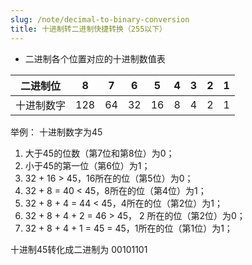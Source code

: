 ```yaml
---
slug: /note/decimal-to-binary-conversion
title: 十进制转二进制快捷转换（255以下）
---
```


- 二进制各个位置对应的十进制数值表

| 二进制位   | 8   | 7   | 6   | 5   | 4   | 3   | 2   | 1   |
| ---------- | --- | --- | --- | --- | --- | --- | --- | --- |
| 十进制数字 | 128 | 64  | 32  | 16  | 8   | 4   | 2   | 1   |


举例：
十进制数字为45
1. 大于45的位数（第7位和第8位）为0；
2. 小于45的第一位（第6位）为1；
3. 32 + 16 > 45，16所在的位（第5位）为0；
4. 32 + 8 = 40 < 45，8所在的位（第4位）为1；
5. 32 + 8 + 4 = 44 < 45，4所在的位（第2位）为1；
6. 32 + 8 + 4 + 2 = 46 > 45， 2 所在的位（第2位）为0；
7. 32 + 8 + 4 + 1 = 45 = 45，1所在的位（第1位）为1；

十进制45转化成二进制为 00101101

